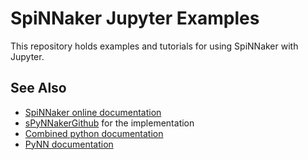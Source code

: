 SpiNNaker Jupyter Examples
==========================

This repository holds examples and tutorials for using SpiNNaker with Jupyter.

See Also
--------
 * [SpiNNaker online documentation](http://spinnakermanchester.github.io/)
 * [sPyNNakerGithub](/SpiNNakerManchester/sPyNNaker) for the implementation
 * [Combined python documentation](http://spinnakermanchester.readthedocs.io/en/7.4.0)
 * [PyNN documentation](http://neuralensemble.org/docs/PyNN)
